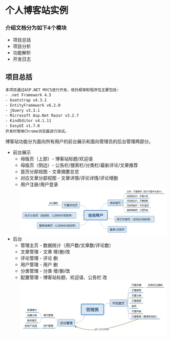 # 个人博客站实例


### 介绍文档分为如下4个模块
- 项目总括
- 项目分析
- 功能解析
- 开发日志
  
## 项目总括

    本项目通过ASP.NET MVC5进行开发，依托框架和程序包主要包括:
    - .net Framework 4.5
    - bootstrap v4.3.1
    - EntityFramework v6.2.0
    - jQuery v3.3.1
    - Microsoft Asp.Net Razor v3.2.7
    - KindEditor v4.1.11
    - EasyUI v1.7.0
    开发时使用Chrome浏览器进行测试。

博客站功能分为面向所有用户的前台展示和面向管理员的后台管理两部分。
- 前台展示
  - 母版页（上部）- 博客站标题/欢迎语
  - 母版页（侧边）- 公告栏/搜索栏/分类栏/最新评论/文章推荐
  - 首页分部视图 - 文章摘要总览
  - 对应文章分部视图 - 文章详情/评论详情/评论增删
  - 用户注册/用户登录
![前台](https://raw.githubusercontent.com/ZoraZora59/Blog-ASP.NET/master/%E6%99%AE%E9%80%9A%E7%94%A8%E6%88%B7.jpg)
- 后台
  - 管理主页 - 数据统计（用户数/文章数/评论数）
  - 文章管理 - 文章 增/删/改
  - 评论管理 - 评论 删
  - 用户管理 - 用户 删
  - 分类管理 - 分类 增/删/改
  - 配置管理 - 博客站标题、欢迎语、公告栏 改
![后台](https://raw.githubusercontent.com/ZoraZora59/Blog-ASP.NET/master/%E7%AE%A1%E7%90%86%E5%91%98.jpg)
